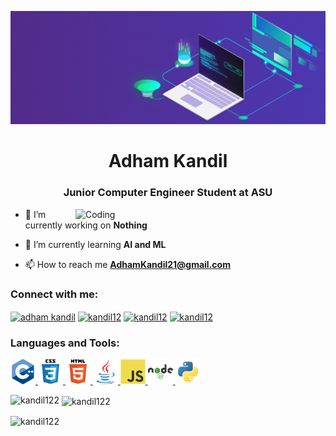 ![MasterHead](https://raw.githubusercontent.com/KShukhrat/KShukhrat/main/assets/header_gif.gif)
<h1 align="center">Adham Kandil</h1>
<h3 align="center">Junior Computer Engineer Student at ASU</h3>
<img align="right" alt="Coding" width="400" src="https://cdn.dribbble.com/users/1162077/screenshots/3848914/programmer.gif">

- 🔭 I’m currently working on **Nothing**

- 🌱 I’m currently learning **AI and ML**

- 📫 How to reach me **AdhamKandil21@gmail.com**

<h3 align="left">Connect with me:</h3>
<p align="left">
<a href="https://www.linkedin.com/in/adham-kandil-694966267/" target="blank"><img align="center" src="https://raw.githubusercontent.com/rahuldkjain/github-profile-readme-generator/master/src/images/icons/Social/linked-in-alt.svg" alt="adham kandil" height="30" width="40" /></a>
<a href="https://www.hackerrank.com/kandil12" target="blank"><img align="center" src="https://raw.githubusercontent.com/rahuldkjain/github-profile-readme-generator/master/src/images/icons/Social/hackerrank.svg" alt="kandil12" height="30" width="40" /></a>
<a href="https://codeforces.com/profile/kandil12" target="blank"><img align="center" src="https://raw.githubusercontent.com/rahuldkjain/github-profile-readme-generator/master/src/images/icons/Social/codeforces.svg" alt="kandil12" height="30" width="40" /></a>
<a href="https://www.leetcode.com/kandil12" target="blank"><img align="center" src="https://raw.githubusercontent.com/rahuldkjain/github-profile-readme-generator/master/src/images/icons/Social/leet-code.svg" alt="kandil12" height="30" width="40" /></a>
</p>

<h3 align="left">Languages and Tools:</h3>
<p align="left"> <a href="https://www.w3schools.com/cpp/" target="_blank" rel="noreferrer"> <img src="https://raw.githubusercontent.com/devicons/devicon/master/icons/cplusplus/cplusplus-original.svg" alt="cplusplus" width="40" height="40"/> </a> <a href="https://www.w3schools.com/css/" target="_blank" rel="noreferrer"> <img src="https://raw.githubusercontent.com/devicons/devicon/master/icons/css3/css3-original-wordmark.svg" alt="css3" width="40" height="40"/> </a> <a href="https://www.w3.org/html/" target="_blank" rel="noreferrer"> <img src="https://raw.githubusercontent.com/devicons/devicon/master/icons/html5/html5-original-wordmark.svg" alt="html5" width="40" height="40"/> </a> <a href="https://www.java.com" target="_blank" rel="noreferrer"> <img src="https://raw.githubusercontent.com/devicons/devicon/master/icons/java/java-original.svg" alt="java" width="40" height="40"/> </a> <a href="https://developer.mozilla.org/en-US/docs/Web/JavaScript" target="_blank" rel="noreferrer"> <img src="https://raw.githubusercontent.com/devicons/devicon/master/icons/javascript/javascript-original.svg" alt="javascript" width="40" height="40"/> </a> <a href="https://nodejs.org" target="_blank" rel="noreferrer"> <img src="https://raw.githubusercontent.com/devicons/devicon/master/icons/nodejs/nodejs-original-wordmark.svg" alt="nodejs" width="40" height="40"/> </a> <a href="https://www.python.org" target="_blank" rel="noreferrer"> <img src="https://raw.githubusercontent.com/devicons/devicon/master/icons/python/python-original.svg" alt="python" width="40" height="40"/> </a> </p>

<p><img align="left" src="https://github-readme-stats.vercel.app/api/top-langs?username=kandil122&show_icons=true&locale=en&layout=compact" alt="kandil122" /></p>

<p>&nbsp;<img align="center" src="https://github-readme-stats.vercel.app/api?username=kandil122&show_icons=true&locale=en" alt="kandil122" /></p>

<p><img align="center" src="https://github-readme-streak-stats.herokuapp.com/?user=kandil122&" alt="kandil122" /></p>
